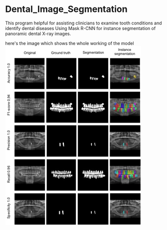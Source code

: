 # Dental_Image_Segmentation

This program helpful for assisting clinicians to examine tooth conditions and identify dental diseases Using Mask R-CNN for instance segmentation of panoramic dental X-ray images.

here's the image which shows the whole working of the model
![ScreenShot](/best.jpg)


